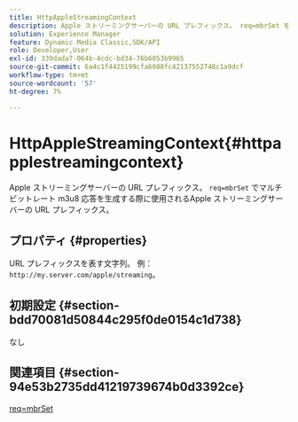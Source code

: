 ```yaml
---
title: HttpAppleStreamingContext
description: Apple ストリーミングサーバーの URL プレフィックス。 req=mbrSet を使用してマルチビットレート m3u8 応答を生成する際に使用される、Apple ストリーミングサーバーの URL プレフィックス。
solution: Experience Manager
feature: Dynamic Media Classic,SDK/API
role: Developer,User
exl-id: 339dada7-064b-4cdc-bd34-76b6053b9965
source-git-commit: 6a4c1f4425199cfa6088fc42137552748c1a9dcf
workflow-type: tm+mt
source-wordcount: '57'
ht-degree: 7%

---
```


# HttpAppleStreamingContext{#httpapplestreamingcontext}

Apple ストリーミングサーバーの URL プレフィックス。 `req=mbrSet` でマルチビットレート m3u8 応答を生成する際に使用されるApple ストリーミングサーバーの URL プレフィックス。

## プロパティ {#properties}

URL プレフィックスを表す文字列。 例：`http://my.server.com/apple/streaming`。

## 初期設定 {#section-bdd70081d50844c295f0de0154c1d738}

なし

## 関連項目 {#section-94e53b2735dd41219739674b0d3392ce}

[req=mbrSet](../../../../../is-api/http-ref/image-serving-api-ref/c-http-protocol-reference/c-command-reference/r-req/r-mbrset.md#reference-603d75babde74508a878c27bd4cced73)
